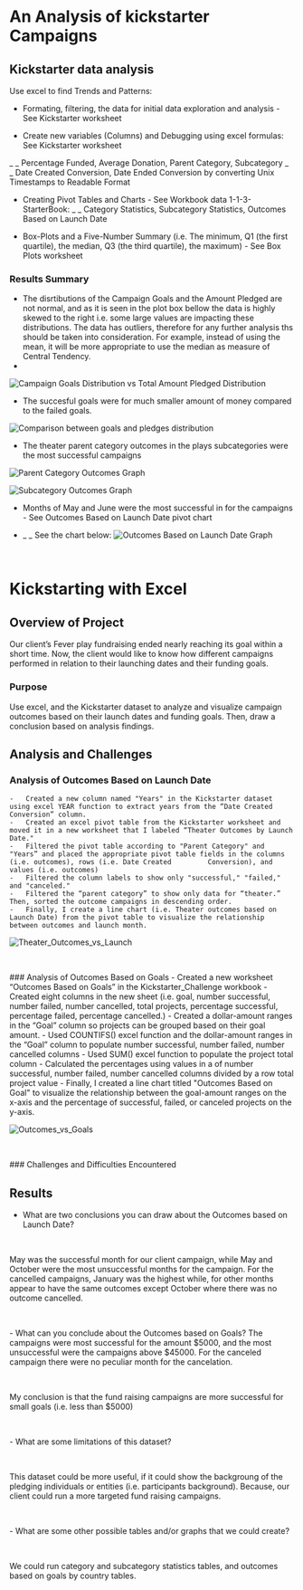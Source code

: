 # An Analysis of kickstarter Campaigns

## Kickstarter data analysis

Use excel to find Trends and Patterns:

* Formating, filtering,  the data for initial data exploration and analysis - See Kickstarter worksheet
 
* Create new variables (Columns) and Debugging using excel formulas: See Kickstarter worksheet

_ _  Percentage Funded, Average Donation, Parent Category, Subcategory
_ _  Date Created Conversion, Date Ended Conversion by converting Unix Timestamps to Readable Format

* Creating Pivot Tables and Charts - See Workbook data 1-1-3-StarterBook:
_ _ Category Statistics, Subcategory Statistics, Outcomes Based on Launch Date

* Box-Plots and a Five-Number Summary (i.e. The minimum, Q1 (the first quartile), the median, Q3 (the third quartile), the maximum) - See Box Plots worksheet
 
### Results Summary 
* The disrtibutions of the Campaign Goals and the Amount Pledged are not normal, and as it is seen in the plot box bellow the data is highly skewed to the right i.e. some large values are impacting these distributions. The data has outliers, therefore for any further analysis ths should be taken into consideration. For example, instead of using the mean, it will be more appropriate to use the median as measure of Central Tendency.
* 
![Campaign Goals Distribution vs Total Amount Pledged Distribution](https://user-images.githubusercontent.com/34750363/147622525-84e1f8b5-8918-490f-be3b-a8c32a94a94e.png)
* The succesful goals were for much smaller amount of money compared to the failed goals.

![Comparison between goals and pledges distribution](https://user-images.githubusercontent.com/34750363/147623354-475fd2b4-aacf-45b4-8c52-0a56778668e8.png)

* The theater parent category outcomes in the plays subcategories were the most successful campaigns

![Parent Category Outcomes Graph](https://user-images.githubusercontent.com/34750363/147616472-5ff084bf-1be5-471e-972c-5db383d942f0.png)

![Subcategory Outcomes Graph](https://user-images.githubusercontent.com/34750363/147616483-cc108046-a7d1-4d71-b8ca-8617567646f0.png)

* Months of May and June were the most successful in for the campaigns - See Outcomes Based on Launch Date pivot chart

* _ _ See the chart below:
![Outcomes Based on Launch Date Graph](https://user-images.githubusercontent.com/34750363/147601746-001417e3-8206-407d-9632-6ef3ab33c9e4.png)

<p>&nbsp;</p> <!-- Adding a blank line -->

# Kickstarting with Excel

## Overview of Project
   Our client’s Fever play fundraising ended nearly reaching its goal within a short time. Now, the client would like to know how different campaigns performed in relation to      their launching dates and their funding goals.
### Purpose
   Use excel, and the Kickstarter dataset to analyze and visualize campaign outcomes based on their launch dates and funding goals. Then, draw a conclusion based on analysis        findings.
## Analysis and Challenges
      
### Analysis of Outcomes Based on Launch Date
    -	Created a new column named "Years" in the Kickstarter dataset using excel YEAR function to extract years from the “Date Created Conversion” column. 
    -	Created an excel pivot table from the Kickstarter worksheet and moved it in a new worksheet that I labeled “Theater Outcomes by Launch Date."
    -	Filtered the pivot table according to "Parent Category" and "Years” and placed the appropriate pivot table fields in the columns (i.e. outcomes), rows (i.e. Date Created         Conversion), and values (i.e. outcomes)
    -	Filtered the column labels to show only "successful," "failed," and "canceled."
    -	Filtered the “parent category” to show only data for “theater.” Then, sorted the outcome campaigns in descending order.
    -	Finally, I create a line chart (i.e. Theater outcomes based on Launch Date) from the pivot table to visualize the relationship between outcomes and launch month. 
  
![Theater_Outcomes_vs_Launch](https://user-images.githubusercontent.com/34750363/148093537-752d061c-632b-4750-8b77-ea38518bb75a.png)
<p>&nbsp;</p> <!-- Adding a blank line -->
### Analysis of Outcomes Based on Goals
    -	Created a new worksheet “Outcomes Based on Goals” in the Kickstarter_Challenge workbook
    -	Created eight columns in the new sheet (i.e. goal, number successful, number failed, number cancelled, total projects, percentage successful, percentage failed, percentage       cancelled.)
    -	Created a dollar-amount ranges in the “Goal” column so projects can be grouped based on their goal amount.
    -	Used COUNTIFS() excel function and the dollar-amount ranges in the “Goal” column to populate number successful, number failed, number cancelled columns
    -	Used SUM() excel function to populate  the project total column
    -	 Calculated the percentages using values in a  of number successful, number failed, number cancelled columns divided by a row total project value
    -	Finally, I created a line chart titled "Outcomes Based on Goal" to visualize the relationship between the goal-amount ranges on the x-axis and the percentage of                 successful, failed, or canceled projects on the y-axis.
 
![Outcomes_vs_Goals](https://user-images.githubusercontent.com/34750363/148093740-7abff505-acf1-4b32-9337-8dfb2c9c16e8.png)
<p>&nbsp;</p> <!-- Adding a blank line -->
### Challenges and Difficulties Encountered

## Results

- What are two conclusions you can draw about the Outcomes based on Launch Date?
<p>&nbsp;</p> <!-- Adding a blank line -->
May was the successful month for our client campaign, while May and October were the most unsuccessful months for the campaign. For the cancelled campaigns, January was the highest while, for other months appear to have the same outcomes except October where there was no outcome cancelled.
<p>&nbsp;</p> <!-- Adding a blank line -->
- What can you conclude about the Outcomes based on Goals?
The campaigns were most successful for the amount $5000, and the most unsuccessful were the campaigns above $45000. For the canceled campaign there were no peculiar month for the cancelation.
<p>&nbsp;</p> <!-- Adding a blank line -->
My conclusion is that the fund raising campaigns are more successful for small goals (i.e. less than $5000)
<p>&nbsp;</p> <!-- Adding a blank line -->
- What are some limitations of this dataset?
<p>&nbsp;</p> <!-- Adding a blank line -->
This dataset could be more useful, if it could show the backgroung of the pledging individuals or entities (i.e. participants background). Because, our client could run a more targeted fund raising campaigns.
<p>&nbsp;</p> <!-- Adding a blank line -->
- What are some other possible tables and/or graphs that we could create?
<p>&nbsp;</p> <!-- Adding a blank line -->
 We could run category and subcategory statistics tables, and outcomes based on goals by country tables.
